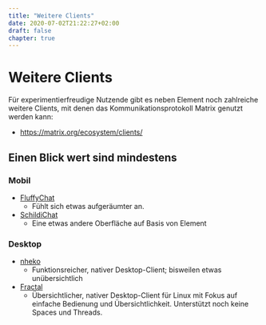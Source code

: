 ```yaml
---
title: "Weitere Clients"
date: 2020-07-02T21:22:27+02:00
draft: false
chapter: true
---
```


# Weitere Clients

Für experimentierfreudige Nutzende gibt es neben Element noch zahlreiche weitere Clients, mit denen das Kommunikationsprotokoll Matrix genutzt werden kann:

- https://matrix.org/ecosystem/clients/

## Einen Blick wert sind mindestens

### Mobil
- [FluffyChat](https://fluffychat.im/)
    - Fühlt sich etwas aufgeräumter an.
- [SchildiChat](https://schildi.chat/)
    - Eine etwas andere Oberfläche auf Basis von Element

### Desktop
- [nheko](https://nheko-reborn.github.io/)
    - Funktionsreicher, nativer Desktop-Client; bisweilen etwas unübersichtlich
- [Fractal](https://gitlab.gnome.org/World/fractal)
    - Übersichtlicher, nativer Desktop-Client für Linux mit Fokus auf einfache Bedienung und Übersichtlichkeit. Unterstützt noch keine Spaces und Threads.

